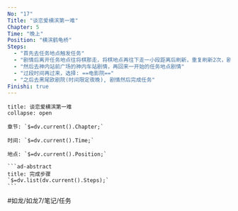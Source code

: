 ```yaml
---
No: "17"
Title: "谈恋爱横滨第一难"
Chapter: 5
Time: "晚上"
Position: "横滨鹤龟桥"
Steps:
  - "首先去任务地点触发任务"
  - "剧情后离开任务地点往将棋那走，将棋地点再往下走一小段距离后刷新，重复刷新2次，剧情选择: ==衣服=="
  - "然后去神内站前广场的神内车站剧情，再回来一开始的任务地点剧情"
  - "过段时间再过来，选择: ==电影院=="
  - "之后去黑尾欧剧院(时间限定夜晚), 剧情然后完成任务"
Finishi: true
---
```

````ad-question
title: 谈恋爱横滨第一难
collapse: open

章节: `$=dv.current().Chapter;`

时间: `$=dv.current().Time;`

地点: `$=dv.current().Position;`

```ad-abstract
title: 完成步骤
`$=dv.list(dv.current().Steps);`
```
````

#如龙/如龙7/笔记/任务 